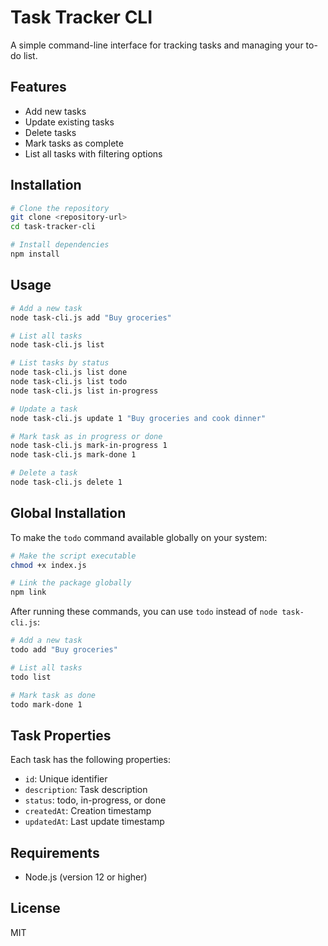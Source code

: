 # Task Tracker CLI

A simple command-line interface for tracking tasks and managing your to-do list.

## Features

- Add new tasks
- Update existing tasks
- Delete tasks
- Mark tasks as complete
- List all tasks with filtering options

## Installation

```bash
# Clone the repository
git clone <repository-url>
cd task-tracker-cli

# Install dependencies
npm install
```

## Usage

```bash
# Add a new task
node task-cli.js add "Buy groceries"

# List all tasks
node task-cli.js list

# List tasks by status
node task-cli.js list done
node task-cli.js list todo
node task-cli.js list in-progress

# Update a task
node task-cli.js update 1 "Buy groceries and cook dinner"

# Mark task as in progress or done
node task-cli.js mark-in-progress 1
node task-cli.js mark-done 1

# Delete a task
node task-cli.js delete 1
```

## Global Installation

To make the `todo` command available globally on your system:

```bash
# Make the script executable
chmod +x index.js

# Link the package globally
npm link
```

After running these commands, you can use `todo` instead of `node task-cli.js`:

```bash
# Add a new task
todo add "Buy groceries"

# List all tasks
todo list

# Mark task as done
todo mark-done 1
```

## Task Properties

Each task has the following properties:

- `id`: Unique identifier
- `description`: Task description
- `status`: todo, in-progress, or done
- `createdAt`: Creation timestamp
- `updatedAt`: Last update timestamp

## Requirements

- Node.js (version 12 or higher)

## License

MIT
